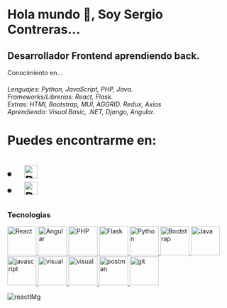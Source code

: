 # Hola mundo 👾, Soy Sergio Contreras...
## Desarrollador Frontend aprendiendo back.
  Conocimiento en...


<h6>
  Lenguajes: Python, JavaScript, PHP, Java.
  </br>
  Frameworks/Librerias: React, Flask.
 </br>
  Extras: HTMl, Bootstrap, MUI, AGGRID. Redux, Axios
  </br>
  Aprendiendo: Visual Basic, .NET, Django, Angular.
  </br>
<h6/>

<h1> 
  Puedes encontrarme en:
<h1/>
  <p align="center">
    <li>
  <a href="https://www.linkedin.com/in/sergio-contreras-7ab49224a/" target="_blank"> <img src="https://www.vectorlogo.zone/logos/linkedin/linkedin-icon.svg" alt="React" width="30" height="30"/>  </a>
    </li>
        <li>
  <a href="https://mail.google.com/mail/u/0/#inbox" target="_blank"> <img src="https://www.vectorlogo.zone/logos/gmail/gmail-icon.svg" alt="React" width="30" height="30"/>  </a>
    </li>
    </p>
</hr>

### Tecnologias
<p align="left"> 
<a href="https://reactjs.org/docs/getting-started.html" target="_blank"> <img src="https://www.vectorlogo.zone/logos/reactjs/reactjs-icon.svg" alt="React" width="65" height="65"/>  </a>
<a href="https://angular.io/docs" target="_blank"> <img src="https://www.vectorlogo.zone/logos/angular/angular-icon.svg" alt="Angular" width="65" height="65"/>  </a>
<a href="https://www.php.net/docs.php" target="_blank"> <img src="https://www.vectorlogo.zone/logos/php/php-icon.svg" alt="PHP" width="65" height="65"/>  </a>
  <a href="https://flask.palletsprojects.com/en/2.2.x/" target="_blank"> <img src="https://www.vectorlogo.zone/logos/pocoo_flask/pocoo_flask-icon.svg" alt="Flask" width="65" height="65"/>  </a>
<a href="https://docs.python.org/3/" target="_blank"> <img src="https://www.vectorlogo.zone/logos/python/python-icon.svg" alt="Python" width="65" height="65"/>  </a>
  <a href="https://getbootstrap.com" target="_blank"> <img src="https://www.vectorlogo.zone/logos/getbootstrap/getbootstrap-icon.svg" alt="Bootstrap" width="65" height="65"/>  </a>
<a href="https://docs.oracle.com/en/java/" target="_blank"> <img src="https://www.vectorlogo.zone/logos/java/java-icon.svg" alt="Java" width="65" height="65"/>  </a>
<a href="https://devdocs.io/javascript/" target="_blank"> <img src="https://www.vectorlogo.zone/logos/javascript/javascript-icon.svg" alt="javascript" width="65" height="65"/>  </a>
<a href="https://learn.microsoft.com/en-us/dotnet/visual-basic/" target="_blank"> <img src="https://www.vectorlogo.zone/logos/microsoft_vb/microsoft_vb-icon.svg" alt="visual" width="65" height="65"/>  </a>
  <a href="https://learn.microsoft.com/en-us/dotnet/" target="_blank"> <img src="https://www.vectorlogo.zone/logos/dotnet/dotnet-icon.svg" alt="visual" width="65" height="65"/>  </a>
<a href="https://postman.com" target="_blank"> <img src="https://www.vectorlogo.zone/logos/getpostman/getpostman-icon.svg" alt="postman" width="65" height="65"/> </a>
<a href="https://git-scm.com/" target="_blank"> <img src="https://www.vectorlogo.zone/logos/git-scm/git-scm-icon.svg" alt="git" width="65" height="65"/>  </a>

  </p>

![reactIMg](https://user-images.githubusercontent.com/91096090/209746294-ed8c440f-aff2-40eb-bbb3-d4b45b6de93d.jpg)
